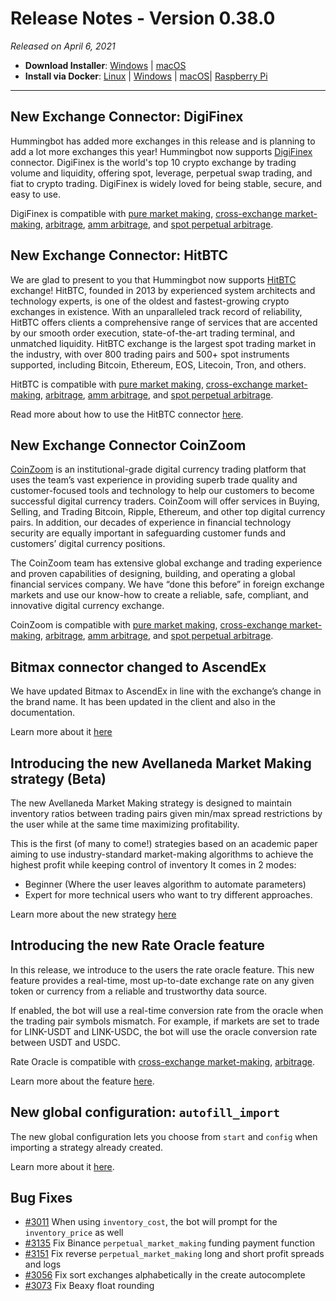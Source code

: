 # Release Notes - Version 0.38.0

_Released on April 6, 2021_

- **Download Installer**: [Windows](https://dist.hummingbot.io/hummingbot_v0.38.0_setup.exe) | [macOS](https://dist.hummingbot.io/hummingbot_v0.38.0.dmg)
- **Install via Docker**: [Linux](/installation/docker/#linuxubuntu) | [Windows](/installation/docker/#windows) | [macOS](/installation/docker/#macos)| [Raspberry Pi](/installation/raspberry-pi/#install-via-docker)

---

## New Exchange Connector: DigiFinex

Hummingbot has added more exchanges in this release and is planning to add a lot more exchanges this year! Hummingbot now supports [DigiFinex](https://www.digifinex.com/en-ww) connector. DigiFinex is the world's top 10 crypto exchange by trading volume and liquidity, offering spot, leverage, perpetual swap trading, and fiat to crypto trading. DigiFinex is widely loved for being stable, secure, and easy to use.

DigiFinex is compatible with [pure market making](https://docs.hummingbot.io/strategies/pure-market-making/), [cross-exchange market-making](/strategies/cross-exchange-market-making/), [arbitrage](/strategies/arbitrage/), [amm arbitrage](/strategies/amm-arbitrage/), and [spot perpetual arbitrage](/strategies/spot-perpetual-arbitrage/).

## New Exchange Connector: HitBTC

We are glad to present to you that Hummingbot now supports [HitBTC](https://hitbtc.com/) exchange! HitBTC, founded in 2013 by experienced system architects and technology experts, is one of the oldest and fastest-growing crypto exchanges in existence. With an unparalleled track record of reliability, HitBTC offers clients a comprehensive range of services that are accented by our smooth order execution, state-of-the-art trading terminal, and unmatched liquidity. HitBTC exchange is the largest spot trading market in the industry, with over 800 trading pairs and 500+ spot instruments supported, including Bitcoin, Ethereum, EOS, Litecoin, Tron, and others.

HitBTC is compatible with [pure market making](https://docs.hummingbot.io/strategies/pure-market-making/), [cross-exchange market-making](/strategies/cross-exchange-market-making/), [arbitrage](/strategies/arbitrage/), [amm arbitrage](/strategies/amm-arbitrage/), and [spot perpetual arbitrage](/strategies/spot-perpetual-arbitrage/).

Read more about how to use the HitBTC connector [here](/exchanges/hitbtc/).

## New Exchange Connector CoinZoom

[CoinZoom](https://www.coinzoom.com/) is an institutional-grade digital currency trading platform that uses the team’s vast experience in providing superb trade quality and customer-focused tools and technology to help our customers to become successful digital currency traders. CoinZoom will offer services in Buying, Selling, and Trading Bitcoin, Ripple, Ethereum, and other top digital currency pairs. In addition, our decades of experience in financial technology security are equally important in safeguarding customer funds and customers’ digital currency positions.

The CoinZoom team has extensive global exchange and trading experience and proven capabilities of designing, building, and operating a global financial services company. We have “done this before” in foreign exchange markets and use our know-how to create a reliable, safe, compliant, and innovative digital currency exchange.

CoinZoom is compatible with [pure market making](https://docs.hummingbot.io/strategies/pure-market-making/), [cross-exchange market-making](/strategies/cross-exchange-market-making/), [arbitrage](/strategies/arbitrage/), [amm arbitrage](/strategies/amm-arbitrage/), and [spot perpetual arbitrage](/strategies/spot-perpetual-arbitrage/).

## Bitmax connector changed to AscendEx

We have updated Bitmax to AscendEx in line with the exchange’s change in the brand name. It has been updated in the client and also in the documentation.

Learn more about it [here](/exchanges/ascend-ex/)

## Introducing the new Avellaneda Market Making strategy (Beta)

The new Avellaneda Market Making strategy is designed to maintain inventory ratios between trading pairs given min/max spread restrictions by the user while at the same time maximizing profitability.

This is the first (of many to come!) strategies based on an academic paper aiming to use industry-standard market-making algorithms to achieve the highest profit while keeping control of inventory
It comes in 2 modes:

- Beginner (Where the user leaves algorithm to automate parameters)
- Expert for more technical users who want to try different approaches.

Learn more about the new strategy [here](/strategies/avellaneda-market-making/)

## Introducing the new Rate Oracle feature

In this release, we introduce to the users the rate oracle feature. This new feature provides a real-time, most up-to-date exchange rate on any given token or currency from a reliable and trustworthy data source.

If enabled, the bot will use a real-time conversion rate from the oracle when the trading pair symbols mismatch. For example, if markets are set to trade for LINK-USDT and LINK-USDC, the bot will use the oracle conversion rate between USDT and USDC.

Rate Oracle is compatible with [cross-exchange market-making](/strategies/cross-exchange-market-making/), [arbitrage](/strategies/arbitrage/).

Learn more about the feature [here](/strategy-configs/rate-oracle/).

## New global configuration: `autofill_import`

The new global configuration lets you choose from `start` and `config` when importing a strategy already created.

Learn more about it [here](/operation/config-files/#autofill-import).

## Bug Fixes

- [#3011](https://github.com/hummingbot/hummingbot/pull/3011) When using `inventory_cost`, the bot will prompt for the `inventory_price` as well
- [#3135](https://github.com/hummingbot/hummingbot/pull/3135) Fix Binance `perpetual_market_making` funding payment function
- [#3151](https://github.com/hummingbot/hummingbot/pull/3151) Fix reverse `perpetual_market_making` long and short profit spreads and logs
- [#3056](https://github.com/hummingbot/hummingbot/pull/3056) Fix sort exchanges alphabetically in the create autocomplete
- [#3073](https://github.com/hummingbot/hummingbot/pull/3073) Fix Beaxy float rounding

